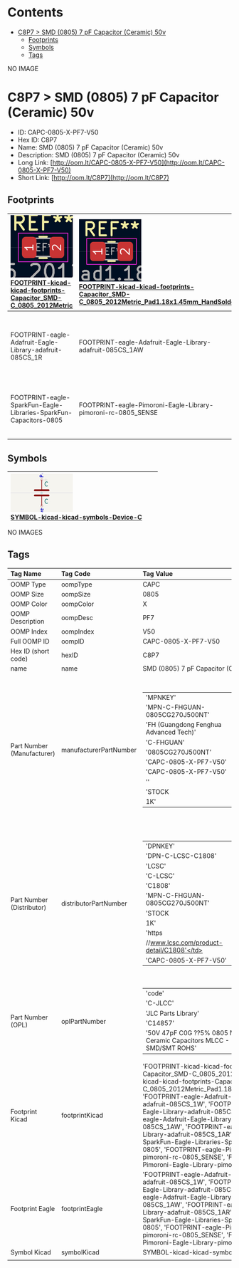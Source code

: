 



Contents
========

* [C8P7 > SMD (0805) 7 pF Capacitor (Ceramic) 50v](#c8p7--smd-0805-7-pf-capacitor-ceramic-50v)
	* [Footprints](#footprints)
	* [Symbols](#symbols)
	* [Tags](#tags)
  
NO IMAGE  
# C8P7 > SMD (0805) 7 pF Capacitor (Ceramic) 50v

- ID: CAPC-0805-X-PF7-V50
- Hex ID: C8P7
- Name: SMD (0805) 7 pF Capacitor (Ceramic) 50v
- Description: SMD (0805) 7 pF Capacitor (Ceramic) 50v
- Long Link: [http://oom.lt/CAPC-0805-X-PF7-V50](http://oom.lt/CAPC-0805-X-PF7-V50)
- Short Link: [http://oom.lt/C8P7](http://oom.lt/C8P7)

## Footprints
  

|[![](https://raw.githubusercontent.com/oomlout/oomlout_OOMP_eda_V2/main/FOOTPRINT/kicad/kicad-footprints/Capacitor_SMD/C_0805_2012Metric/image_140.png)<br>FOOTPRINT-kicad-kicad-footprints-Capacitor_SMD-C_0805_2012Metric](https://github.com/oomlout/oomlout_OOMP_eda_V2/tree/main/FOOTPRINT/kicad/kicad-footprints/Capacitor_SMD/C_0805_2012Metric/)|[![](https://raw.githubusercontent.com/oomlout/oomlout_OOMP_eda_V2/main/FOOTPRINT/kicad/kicad-footprints/Capacitor_SMD/C_0805_2012Metric_Pad1.18x1.45mm_HandSolder/image_140.png)<br>FOOTPRINT-kicad-kicad-footprints-Capacitor_SMD-C_0805_2012Metric_Pad1.18x1.45mm_HandSolder](https://github.com/oomlout/oomlout_OOMP_eda_V2/tree/main/FOOTPRINT/kicad/kicad-footprints/Capacitor_SMD/C_0805_2012Metric_Pad1.18x1.45mm_HandSolder/)|![]()<br>FOOTPRINT-eagle-Adafruit-Eagle-Library-adafruit-085CS_1W|
| :--- | :--- | :--- |
|![]()<br>FOOTPRINT-eagle-Adafruit-Eagle-Library-adafruit-085CS_1R|![]()<br>FOOTPRINT-eagle-Adafruit-Eagle-Library-adafruit-085CS_1AW|![]()<br>FOOTPRINT-eagle-Adafruit-Eagle-Library-adafruit-085CS_1AR|
|![]()<br>FOOTPRINT-eagle-SparkFun-Eagle-Libraries-SparkFun-Capacitors-0805|![]()<br>FOOTPRINT-eagle-Pimoroni-Eagle-Library-pimoroni-rc-0805_SENSE|![]()<br>FOOTPRINT-eagle-Pimoroni-Eagle-Library-pimoroni-rc-0805|
||||

## Symbols
  

|[![](https://raw.githubusercontent.com/oomlout/oomlout_OOMP_eda_V2/main/SYMBOL/kicad/kicad-symbols/Device/C/image_140.png)<br>SYMBOL-kicad-kicad-symbols-Device-C](https://github.com/oomlout/oomlout_OOMP_eda_V2/tree/main/SYMBOL/kicad/kicad-symbols/Device/C/)|||
| :--- | :--- | :--- |
  
NO IMAGES  
## Tags
  

|Tag Name|Tag Code|Tag Value|
| :--- | :--- | :--- |
|OOMP Type|oompType|CAPC|
|OOMP Size|oompSize|0805|
|OOMP Color|oompColor|X|
|OOMP Description|oompDesc|PF7|
|OOMP Index|oompIndex|V50|
|Full OOMP ID|oompID|CAPC-0805-X-PF7-V50|
|Hex ID (short code)|hexID|C8P7|
|name|name|SMD (0805) 7 pF Capacitor (Ceramic) 50v|
|Part Number (Manufacturer)|manufacturerPartNumber|<table><tr><td>'MPNKEY'</td></tr><tr><td> 'MPN-C-FHGUAN-0805CG270J500NT'</td><td> 'MANUFACTURER'</td></tr><tr><td> 'FH (Guangdong Fenghua Advanced Tech)'</td><td> 'MANUCODE'</td></tr><tr><td> 'C-FHGUAN'</td><td> 'MPN'</td></tr><tr><td> '0805CG270J500NT'</td><td> 'OOMPIDPARTIAL'</td></tr><tr><td> 'CAPC-0805-X-PF7-V50'</td><td> 'OOMPID'</td></tr><tr><td> 'CAPC-0805-X-PF7-V50'</td><td> 'LINK'</td></tr><tr><td> ''</td><td> 'tags'</td></tr><tr><td> 'STOCK</td></tr><tr><td>1K'</td></tr></table></td><td> <table><tr><td>'MPNKEY'</td></tr><tr><td> 'MPN-C-FHGUAN-0805CG470J500NT'</td><td> 'MANUFACTURER'</td></tr><tr><td> 'FH (Guangdong Fenghua Advanced Tech)'</td><td> 'MANUCODE'</td></tr><tr><td> 'C-FHGUAN'</td><td> 'MPN'</td></tr><tr><td> '0805CG470J500NT'</td><td> 'OOMPIDPARTIAL'</td></tr><tr><td> 'CAPC-0805-X-PF7-V50'</td><td> 'OOMPID'</td></tr><tr><td> 'CAPC-0805-X-PF7-V50'</td><td> 'LINK'</td></tr><tr><td> ''</td><td> 'tags'</td></tr><tr><td> 'STOCK</td></tr><tr><td>10K'</td></tr></table></td><td> <table><tr><td>'MPNKEY'</td></tr><tr><td> 'MPN-C-SAMSUN-CL21C270JBANNNC'</td><td> 'MANUFACTURER'</td></tr><tr><td> 'Samsung Electro-Mechanics'</td><td> 'MANUCODE'</td></tr><tr><td> 'C-SAMSUN'</td><td> 'MPN'</td></tr><tr><td> 'CL21C270JBANNNC'</td><td> 'OOMPIDPARTIAL'</td></tr><tr><td> 'CAPC-0805-X-PF7-V50'</td><td> 'OOMPID'</td></tr><tr><td> 'CAPC-0805-X-PF7-V50'</td><td> 'LINK'</td></tr><tr><td> ''</td><td> 'tags'</td></tr><tr><td> </td></tr></table></td><td> <table><tr><td>'MPNKEY'</td></tr><tr><td> 'MPN-C-SAMSUN-CL21C470JBANNNC'</td><td> 'MANUFACTURER'</td></tr><tr><td> 'Samsung Electro-Mechanics'</td><td> 'MANUCODE'</td></tr><tr><td> 'C-SAMSUN'</td><td> 'MPN'</td></tr><tr><td> 'CL21C470JBANNNC'</td><td> 'OOMPIDPARTIAL'</td></tr><tr><td> 'CAPC-0805-X-PF7-V50'</td><td> 'OOMPID'</td></tr><tr><td> 'CAPC-0805-X-PF7-V50'</td><td> 'LINK'</td></tr><tr><td> ''</td><td> 'tags'</td></tr><tr><td> 'STOCK</td></tr><tr><td>100K'</td></tr></table></td><td> <table><tr><td>'MPNKEY'</td></tr><tr><td> 'MPN-C-TDK-C2012C0G1H470JT000N'</td><td> 'MANUFACTURER'</td></tr><tr><td> 'TDK'</td><td> 'MANUCODE'</td></tr><tr><td> 'C-TDK'</td><td> 'MPN'</td></tr><tr><td> 'C2012C0G1H470JT000N'</td><td> 'OOMPIDPARTIAL'</td></tr><tr><td> 'CAPC-0805-X-PF7-V50'</td><td> 'OOMPID'</td></tr><tr><td> 'CAPC-0805-X-PF7-V50'</td><td> 'LINK'</td></tr><tr><td> ''</td><td> 'tags'</td></tr><tr><td> 'STOCK</td></tr><tr><td>1K'</td></tr></table></td><td> <table><tr><td>'MPNKEY'</td></tr><tr><td> 'MPN-C-YAGEO-CC0805JRNPO9BN270'</td><td> 'MANUFACTURER'</td></tr><tr><td> 'YAGEO'</td><td> 'MANUCODE'</td></tr><tr><td> 'C-YAGEO'</td><td> 'MPN'</td></tr><tr><td> 'CC0805JRNPO9BN270'</td><td> 'OOMPIDPARTIAL'</td></tr><tr><td> 'CAPC-0805-X-PF7-V50'</td><td> 'OOMPID'</td></tr><tr><td> 'CAPC-0805-X-PF7-V50'</td><td> 'LINK'</td></tr><tr><td> ''</td><td> 'tags'</td></tr><tr><td> 'STOCK</td></tr><tr><td>1K'</td></tr></table></td><td> <table><tr><td>'MPNKEY'</td></tr><tr><td> 'MPN-C-YAGEO-CC0805JRNPO9BN470'</td><td> 'MANUFACTURER'</td></tr><tr><td> 'YAGEO'</td><td> 'MANUCODE'</td></tr><tr><td> 'C-YAGEO'</td><td> 'MPN'</td></tr><tr><td> 'CC0805JRNPO9BN470'</td><td> 'OOMPIDPARTIAL'</td></tr><tr><td> 'CAPC-0805-X-PF7-V50'</td><td> 'OOMPID'</td></tr><tr><td> 'CAPC-0805-X-PF7-V50'</td><td> 'LINK'</td></tr><tr><td> ''</td><td> 'tags'</td></tr><tr><td> 'STOCK</td></tr><tr><td>100K'</td></tr></table></td><td> <table><tr><td>'MPNKEY'</td></tr><tr><td> 'MPN-C-WALSIN-0805N470J500CT'</td><td> 'MANUFACTURER'</td></tr><tr><td> 'Walsin Tech Corp'</td><td> 'MANUCODE'</td></tr><tr><td> 'C-WALSIN'</td><td> 'MPN'</td></tr><tr><td> '0805N470J500CT'</td><td> 'OOMPIDPARTIAL'</td></tr><tr><td> 'CAPC-0805-X-PF7-V50'</td><td> 'OOMPID'</td></tr><tr><td> 'CAPC-0805-X-PF7-V50'</td><td> 'LINK'</td></tr><tr><td> ''</td><td> 'tags'</td></tr><tr><td> </td></tr></table></td><td> <table><tr><td>'MPNKEY'</td></tr><tr><td> 'MPN-C-YAGEO-AC0805JRNPO9BN470'</td><td> 'MANUFACTURER'</td></tr><tr><td> 'YAGEO'</td><td> 'MANUCODE'</td></tr><tr><td> 'C-YAGEO'</td><td> 'MPN'</td></tr><tr><td> 'AC0805JRNPO9BN470'</td><td> 'OOMPIDPARTIAL'</td></tr><tr><td> 'CAPC-0805-X-PF7-V50'</td><td> 'OOMPID'</td></tr><tr><td> 'CAPC-0805-X-PF7-V50'</td><td> 'LINK'</td></tr><tr><td> ''</td><td> 'tags'</td></tr><tr><td> </td></tr></table></td><td> <table><tr><td>'MPNKEY'</td></tr><tr><td> 'MPN-C-MURATA-GQM2195C1H270JB01D'</td><td> 'MANUFACTURER'</td></tr><tr><td> 'Murata Electronics'</td><td> 'MANUCODE'</td></tr><tr><td> 'C-MURATA'</td><td> 'MPN'</td></tr><tr><td> 'GQM2195C1H270JB01D'</td><td> 'OOMPIDPARTIAL'</td></tr><tr><td> 'CAPC-0805-X-PF7-V50'</td><td> 'OOMPID'</td></tr><tr><td> 'CAPC-0805-X-PF7-V50'</td><td> 'LINK'</td></tr><tr><td> ''</td><td> 'tags'</td></tr><tr><td> </td></tr></table></td><td> <table><tr><td>'MPNKEY'</td></tr><tr><td> 'MPN-C-WALSIN-0805N270J500CT'</td><td> 'MANUFACTURER'</td></tr><tr><td> 'Walsin Tech Corp'</td><td> 'MANUCODE'</td></tr><tr><td> 'C-WALSIN'</td><td> 'MPN'</td></tr><tr><td> '0805N270J500CT'</td><td> 'OOMPIDPARTIAL'</td></tr><tr><td> 'CAPC-0805-X-PF7-V50'</td><td> 'OOMPID'</td></tr><tr><td> 'CAPC-0805-X-PF7-V50'</td><td> 'LINK'</td></tr><tr><td> ''</td><td> 'tags'</td></tr><tr><td> </td></tr></table></td><td> <table><tr><td>'MPNKEY'</td></tr><tr><td> 'MPN-C-CCTC-TCC0805COG270J500BT'</td><td> 'MANUFACTURER'</td></tr><tr><td> 'CCTC'</td><td> 'MANUCODE'</td></tr><tr><td> 'C-CCTC'</td><td> 'MPN'</td></tr><tr><td> 'TCC0805COG270J500BT'</td><td> 'OOMPIDPARTIAL'</td></tr><tr><td> 'CAPC-0805-X-PF7-V50'</td><td> 'OOMPID'</td></tr><tr><td> 'CAPC-0805-X-PF7-V50'</td><td> 'LINK'</td></tr><tr><td> ''</td><td> 'tags'</td></tr><tr><td> </td></tr></table></td><td> <table><tr><td>'MPNKEY'</td></tr><tr><td> 'MPN-C-YAGEO-CC0805FRNPO9BN470'</td><td> 'MANUFACTURER'</td></tr><tr><td> 'YAGEO'</td><td> 'MANUCODE'</td></tr><tr><td> 'C-YAGEO'</td><td> 'MPN'</td></tr><tr><td> 'CC0805FRNPO9BN470'</td><td> 'OOMPIDPARTIAL'</td></tr><tr><td> 'CAPC-0805-X-PF7-V50'</td><td> 'OOMPID'</td></tr><tr><td> 'CAPC-0805-X-PF7-V50'</td><td> 'LINK'</td></tr><tr><td> ''</td><td> 'tags'</td></tr><tr><td> 'STOCK</td></tr><tr><td>1K'</td></tr></table></td><td> <table><tr><td>'MPNKEY'</td></tr><tr><td> 'MPN-C-CCTC-TCC0805COG470J500BT'</td><td> 'MANUFACTURER'</td></tr><tr><td> 'CCTC'</td><td> 'MANUCODE'</td></tr><tr><td> 'C-CCTC'</td><td> 'MPN'</td></tr><tr><td> 'TCC0805COG470J500BT'</td><td> 'OOMPIDPARTIAL'</td></tr><tr><td> 'CAPC-0805-X-PF7-V50'</td><td> 'OOMPID'</td></tr><tr><td> 'CAPC-0805-X-PF7-V50'</td><td> 'LINK'</td></tr><tr><td> ''</td><td> 'tags'</td></tr><tr><td> 'STOCK</td></tr><tr><td>1K'</td></tr></table></td><td> <table><tr><td>'MPNKEY'</td></tr><tr><td> 'MPN-C-YAGEO-CC0805GRNPO9BN270'</td><td> 'MANUFACTURER'</td></tr><tr><td> 'YAGEO'</td><td> 'MANUCODE'</td></tr><tr><td> 'C-YAGEO'</td><td> 'MPN'</td></tr><tr><td> 'CC0805GRNPO9BN270'</td><td> 'OOMPIDPARTIAL'</td></tr><tr><td> 'CAPC-0805-X-PF7-V50'</td><td> 'OOMPID'</td></tr><tr><td> 'CAPC-0805-X-PF7-V50'</td><td> 'LINK'</td></tr><tr><td> ''</td><td> 'tags'</td></tr><tr><td> 'STOCK</td></tr><tr><td>1K'</td></tr></table></td><td> <table><tr><td>'MPNKEY'</td></tr><tr><td> 'MPN-C-YAGEO-CC0805GRNPO9BN470'</td><td> 'MANUFACTURER'</td></tr><tr><td> 'YAGEO'</td><td> 'MANUCODE'</td></tr><tr><td> 'C-YAGEO'</td><td> 'MPN'</td></tr><tr><td> 'CC0805GRNPO9BN470'</td><td> 'OOMPIDPARTIAL'</td></tr><tr><td> 'CAPC-0805-X-PF7-V50'</td><td> 'OOMPID'</td></tr><tr><td> 'CAPC-0805-X-PF7-V50'</td><td> 'LINK'</td></tr><tr><td> ''</td><td> 'tags'</td></tr><tr><td> </td></tr></table></td><td> <table><tr><td>'MPNKEY'</td></tr><tr><td> 'MPN-C-PSAPRO-FN21N270J500PAG'</td><td> 'MANUFACTURER'</td></tr><tr><td> 'PSA(Prosperity Dielectrics)'</td><td> 'MANUCODE'</td></tr><tr><td> 'C-PSAPRO'</td><td> 'MPN'</td></tr><tr><td> 'FN21N270J500PAG'</td><td> 'OOMPIDPARTIAL'</td></tr><tr><td> 'CAPC-0805-X-PF7-V50'</td><td> 'OOMPID'</td></tr><tr><td> 'CAPC-0805-X-PF7-V50'</td><td> 'LINK'</td></tr><tr><td> ''</td><td> 'tags'</td></tr><tr><td> 'STOCK</td></tr><tr><td>1K'</td></tr></table></td><td> <table><tr><td>'MPNKEY'</td></tr><tr><td> 'MPN-C-PSAPRO-FN21N470J500PAG'</td><td> 'MANUFACTURER'</td></tr><tr><td> 'PSA(Prosperity Dielectrics)'</td><td> 'MANUCODE'</td></tr><tr><td> 'C-PSAPRO'</td><td> 'MPN'</td></tr><tr><td> 'FN21N470J500PAG'</td><td> 'OOMPIDPARTIAL'</td></tr><tr><td> 'CAPC-0805-X-PF7-V50'</td><td> 'OOMPID'</td></tr><tr><td> 'CAPC-0805-X-PF7-V50'</td><td> 'LINK'</td></tr><tr><td> ''</td><td> 'tags'</td></tr><tr><td> </td></tr></table></td><td> <table><tr><td>'MPNKEY'</td></tr><tr><td> 'MPN-C-YAGEO-CC0805FRNPO9BN270'</td><td> 'MANUFACTURER'</td></tr><tr><td> 'YAGEO'</td><td> 'MANUCODE'</td></tr><tr><td> 'C-YAGEO'</td><td> 'MPN'</td></tr><tr><td> 'CC0805FRNPO9BN270'</td><td> 'OOMPIDPARTIAL'</td></tr><tr><td> 'CAPC-0805-X-PF7-V50'</td><td> 'OOMPID'</td></tr><tr><td> 'CAPC-0805-X-PF7-V50'</td><td> 'LINK'</td></tr><tr><td> ''</td><td> 'tags'</td></tr><tr><td> </td></tr></table></td><td> <table><tr><td>'MPNKEY'</td></tr><tr><td> 'MPN-C-KYOCER-08055A270JAT2A'</td><td> 'MANUFACTURER'</td></tr><tr><td> 'Kyocera AVX'</td><td> 'MANUCODE'</td></tr><tr><td> 'C-KYOCER'</td><td> 'MPN'</td></tr><tr><td> '08055A270JAT2A'</td><td> 'OOMPIDPARTIAL'</td></tr><tr><td> 'CAPC-0805-X-PF7-V50'</td><td> 'OOMPID'</td></tr><tr><td> 'CAPC-0805-X-PF7-V50'</td><td> 'LINK'</td></tr><tr><td> ''</td><td> 'tags'</td></tr><tr><td> </td></tr></table></td><td> <table><tr><td>'MPNKEY'</td></tr><tr><td> 'MPN-C-KYOCER-08055A470J4T2A'</td><td> 'MANUFACTURER'</td></tr><tr><td> 'Kyocera AVX'</td><td> 'MANUCODE'</td></tr><tr><td> 'C-KYOCER'</td><td> 'MPN'</td></tr><tr><td> '08055A470J4T2A'</td><td> 'OOMPIDPARTIAL'</td></tr><tr><td> 'CAPC-0805-X-PF7-V50'</td><td> 'OOMPID'</td></tr><tr><td> 'CAPC-0805-X-PF7-V50'</td><td> 'LINK'</td></tr><tr><td> ''</td><td> 'tags'</td></tr><tr><td> </td></tr></table></td><td> <table><tr><td>'MPNKEY'</td></tr><tr><td> 'MPN-C-KYOCER-08055A470JAT2A'</td><td> 'MANUFACTURER'</td></tr><tr><td> 'Kyocera AVX'</td><td> 'MANUCODE'</td></tr><tr><td> 'C-KYOCER'</td><td> 'MPN'</td></tr><tr><td> '08055A470JAT2A'</td><td> 'OOMPIDPARTIAL'</td></tr><tr><td> 'CAPC-0805-X-PF7-V50'</td><td> 'OOMPID'</td></tr><tr><td> 'CAPC-0805-X-PF7-V50'</td><td> 'LINK'</td></tr><tr><td> ''</td><td> 'tags'</td></tr><tr><td> </td></tr></table></td><td> <table><tr><td>'MPNKEY'</td></tr><tr><td> 'MPN-C-KYOCER-08055A470KAT2A'</td><td> 'MANUFACTURER'</td></tr><tr><td> 'Kyocera AVX'</td><td> 'MANUCODE'</td></tr><tr><td> 'C-KYOCER'</td><td> 'MPN'</td></tr><tr><td> '08055A470KAT2A'</td><td> 'OOMPIDPARTIAL'</td></tr><tr><td> 'CAPC-0805-X-PF7-V50'</td><td> 'OOMPID'</td></tr><tr><td> 'CAPC-0805-X-PF7-V50'</td><td> 'LINK'</td></tr><tr><td> ''</td><td> 'tags'</td></tr><tr><td> </td></tr></table></td><td> <table><tr><td>'MPNKEY'</td></tr><tr><td> 'MPN-C-KEMET-C0805C470J5GAC7800'</td><td> 'MANUFACTURER'</td></tr><tr><td> 'KEMET'</td><td> 'MANUCODE'</td></tr><tr><td> 'C-KEMET'</td><td> 'MPN'</td></tr><tr><td> 'C0805C470J5GAC7800'</td><td> 'OOMPIDPARTIAL'</td></tr><tr><td> 'CAPC-0805-X-PF7-V50'</td><td> 'OOMPID'</td></tr><tr><td> 'CAPC-0805-X-PF7-V50'</td><td> 'LINK'</td></tr><tr><td> ''</td><td> 'tags'</td></tr><tr><td> </td></tr></table></td><td> <table><tr><td>'MPNKEY'</td></tr><tr><td> 'MPN-C-KEMET-C0805C470J5GAC3123'</td><td> 'MANUFACTURER'</td></tr><tr><td> 'KEMET'</td><td> 'MANUCODE'</td></tr><tr><td> 'C-KEMET'</td><td> 'MPN'</td></tr><tr><td> 'C0805C470J5GAC3123'</td><td> 'OOMPIDPARTIAL'</td></tr><tr><td> 'CAPC-0805-X-PF7-V50'</td><td> 'OOMPID'</td></tr><tr><td> 'CAPC-0805-X-PF7-V50'</td><td> 'LINK'</td></tr><tr><td> ''</td><td> 'tags'</td></tr><tr><td> </td></tr></table></td><td> <table><tr><td>'MPNKEY'</td></tr><tr><td> 'MPN-C-YAGEO-CC0805FPNPO9BN270'</td><td> 'MANUFACTURER'</td></tr><tr><td> 'YAGEO'</td><td> 'MANUCODE'</td></tr><tr><td> 'C-YAGEO'</td><td> 'MPN'</td></tr><tr><td> 'CC0805FPNPO9BN270'</td><td> 'OOMPIDPARTIAL'</td></tr><tr><td> 'CAPC-0805-X-PF7-V50'</td><td> 'OOMPID'</td></tr><tr><td> 'CAPC-0805-X-PF7-V50'</td><td> 'LINK'</td></tr><tr><td> ''</td><td> 'tags'</td></tr><tr><td> </td></tr></table></td><td> <table><tr><td>'MPNKEY'</td></tr><tr><td> 'MPN-C-VISHAY-VJ0805A470KLAAJ32'</td><td> 'MANUFACTURER'</td></tr><tr><td> 'Vishay Intertech'</td><td> 'MANUCODE'</td></tr><tr><td> 'C-VISHAY'</td><td> 'MPN'</td></tr><tr><td> 'VJ0805A470KLAAJ32'</td><td> 'OOMPIDPARTIAL'</td></tr><tr><td> 'CAPC-0805-X-PF7-V50'</td><td> 'OOMPID'</td></tr><tr><td> 'CAPC-0805-X-PF7-V50'</td><td> 'LINK'</td></tr><tr><td> ''</td><td> 'tags'</td></tr><tr><td> </td></tr></table></td><td> <table><tr><td>'MPNKEY'</td></tr><tr><td> 'MPN-C-VISHAY-VJ0805A270GLAAJ32'</td><td> 'MANUFACTURER'</td></tr><tr><td> 'Vishay Intertech'</td><td> 'MANUCODE'</td></tr><tr><td> 'C-VISHAY'</td><td> 'MPN'</td></tr><tr><td> 'VJ0805A270GLAAJ32'</td><td> 'OOMPIDPARTIAL'</td></tr><tr><td> 'CAPC-0805-X-PF7-V50'</td><td> 'OOMPID'</td></tr><tr><td> 'CAPC-0805-X-PF7-V50'</td><td> 'LINK'</td></tr><tr><td> ''</td><td> 'tags'</td></tr><tr><td> </td></tr></table></td><td> <table><tr><td>'MPNKEY'</td></tr><tr><td> 'MPN-C-VISHAY-VJ0805A470FLAAJ32'</td><td> 'MANUFACTURER'</td></tr><tr><td> 'Vishay Intertech'</td><td> 'MANUCODE'</td></tr><tr><td> 'C-VISHAY'</td><td> 'MPN'</td></tr><tr><td> 'VJ0805A470FLAAJ32'</td><td> 'OOMPIDPARTIAL'</td></tr><tr><td> 'CAPC-0805-X-PF7-V50'</td><td> 'OOMPID'</td></tr><tr><td> 'CAPC-0805-X-PF7-V50'</td><td> 'LINK'</td></tr><tr><td> ''</td><td> 'tags'</td></tr><tr><td> </td></tr></table></td><td> <table><tr><td>'MPNKEY'</td></tr><tr><td> 'MPN-C-VISHAY-VJ0805A470KXACW1BC'</td><td> 'MANUFACTURER'</td></tr><tr><td> 'Vishay Intertech'</td><td> 'MANUCODE'</td></tr><tr><td> 'C-VISHAY'</td><td> 'MPN'</td></tr><tr><td> 'VJ0805A470KXACW1BC'</td><td> 'OOMPIDPARTIAL'</td></tr><tr><td> 'CAPC-0805-X-PF7-V50'</td><td> 'OOMPID'</td></tr><tr><td> 'CAPC-0805-X-PF7-V50'</td><td> 'LINK'</td></tr><tr><td> ''</td><td> 'tags'</td></tr><tr><td> </td></tr></table></td><td> <table><tr><td>'MPNKEY'</td></tr><tr><td> 'MPN-C-VISHAY-VJ0805D270JLAAP'</td><td> 'MANUFACTURER'</td></tr><tr><td> 'Vishay Intertech'</td><td> 'MANUCODE'</td></tr><tr><td> 'C-VISHAY'</td><td> 'MPN'</td></tr><tr><td> 'VJ0805D270JLAAP'</td><td> 'OOMPIDPARTIAL'</td></tr><tr><td> 'CAPC-0805-X-PF7-V50'</td><td> 'OOMPID'</td></tr><tr><td> 'CAPC-0805-X-PF7-V50'</td><td> 'LINK'</td></tr><tr><td> ''</td><td> 'tags'</td></tr><tr><td> </td></tr></table></td><td> <table><tr><td>'MPNKEY'</td></tr><tr><td> 'MPN-C-VISHAY-VJ0805D270JXAAC'</td><td> 'MANUFACTURER'</td></tr><tr><td> 'Vishay Intertech'</td><td> 'MANUCODE'</td></tr><tr><td> 'C-VISHAY'</td><td> 'MPN'</td></tr><tr><td> 'VJ0805D270JXAAC'</td><td> 'OOMPIDPARTIAL'</td></tr><tr><td> 'CAPC-0805-X-PF7-V50'</td><td> 'OOMPID'</td></tr><tr><td> 'CAPC-0805-X-PF7-V50'</td><td> 'LINK'</td></tr><tr><td> ''</td><td> 'tags'</td></tr><tr><td> </td></tr></table></td><td> <table><tr><td>'MPNKEY'</td></tr><tr><td> 'MPN-C-VISHAY-VJ0805D270JXAAJ'</td><td> 'MANUFACTURER'</td></tr><tr><td> 'Vishay Intertech'</td><td> 'MANUCODE'</td></tr><tr><td> 'C-VISHAY'</td><td> 'MPN'</td></tr><tr><td> 'VJ0805D270JXAAJ'</td><td> 'OOMPIDPARTIAL'</td></tr><tr><td> 'CAPC-0805-X-PF7-V50'</td><td> 'OOMPID'</td></tr><tr><td> 'CAPC-0805-X-PF7-V50'</td><td> 'LINK'</td></tr><tr><td> ''</td><td> 'tags'</td></tr><tr><td> </td></tr></table></td><td> <table><tr><td>'MPNKEY'</td></tr><tr><td> 'MPN-C-VISHAY-VJ0805D270JXAAP'</td><td> 'MANUFACTURER'</td></tr><tr><td> 'Vishay Intertech'</td><td> 'MANUCODE'</td></tr><tr><td> 'C-VISHAY'</td><td> 'MPN'</td></tr><tr><td> 'VJ0805D270JXAAP'</td><td> 'OOMPIDPARTIAL'</td></tr><tr><td> 'CAPC-0805-X-PF7-V50'</td><td> 'OOMPID'</td></tr><tr><td> 'CAPC-0805-X-PF7-V50'</td><td> 'LINK'</td></tr><tr><td> ''</td><td> 'tags'</td></tr><tr><td> </td></tr></table></td><td> <table><tr><td>'MPNKEY'</td></tr><tr><td> 'MPN-C-VISHAY-VJ0805D470JXAAP'</td><td> 'MANUFACTURER'</td></tr><tr><td> 'Vishay Intertech'</td><td> 'MANUCODE'</td></tr><tr><td> 'C-VISHAY'</td><td> 'MPN'</td></tr><tr><td> 'VJ0805D470JXAAP'</td><td> 'OOMPIDPARTIAL'</td></tr><tr><td> 'CAPC-0805-X-PF7-V50'</td><td> 'OOMPID'</td></tr><tr><td> 'CAPC-0805-X-PF7-V50'</td><td> 'LINK'</td></tr><tr><td> ''</td><td> 'tags'</td></tr><tr><td> </td></tr></table></td><td> <table><tr><td>'MPNKEY'</td></tr><tr><td> 'MPN-C-VISHAY-VJ0805D470JXAAJ'</td><td> 'MANUFACTURER'</td></tr><tr><td> 'Vishay Intertech'</td><td> 'MANUCODE'</td></tr><tr><td> 'C-VISHAY'</td><td> 'MPN'</td></tr><tr><td> 'VJ0805D470JXAAJ'</td><td> 'OOMPIDPARTIAL'</td></tr><tr><td> 'CAPC-0805-X-PF7-V50'</td><td> 'OOMPID'</td></tr><tr><td> 'CAPC-0805-X-PF7-V50'</td><td> 'LINK'</td></tr><tr><td> ''</td><td> 'tags'</td></tr><tr><td> </td></tr></table></td><td> <table><tr><td>'MPNKEY'</td></tr><tr><td> 'MPN-C-VISHAY-VJ0805D470JLAAC'</td><td> 'MANUFACTURER'</td></tr><tr><td> 'Vishay Intertech'</td><td> 'MANUCODE'</td></tr><tr><td> 'C-VISHAY'</td><td> 'MPN'</td></tr><tr><td> 'VJ0805D470JLAAC'</td><td> 'OOMPIDPARTIAL'</td></tr><tr><td> 'CAPC-0805-X-PF7-V50'</td><td> 'OOMPID'</td></tr><tr><td> 'CAPC-0805-X-PF7-V50'</td><td> 'LINK'</td></tr><tr><td> ''</td><td> 'tags'</td></tr><tr><td> </td></tr></table></td><td> <table><tr><td>'MPNKEY'</td></tr><tr><td> 'MPN-C-KNOWLE-0805J0500270GCT'</td><td> 'MANUFACTURER'</td></tr><tr><td> 'Knowles'</td><td> 'MANUCODE'</td></tr><tr><td> 'C-KNOWLE'</td><td> 'MPN'</td></tr><tr><td> '0805J0500270GCT'</td><td> 'OOMPIDPARTIAL'</td></tr><tr><td> 'CAPC-0805-X-PF7-V50'</td><td> 'OOMPID'</td></tr><tr><td> 'CAPC-0805-X-PF7-V50'</td><td> 'LINK'</td></tr><tr><td> ''</td><td> 'tags'</td></tr><tr><td> </td></tr></table></td><td> <table><tr><td>'MPNKEY'</td></tr><tr><td> 'MPN-C-KNOWLE-0805J0500470KAT'</td><td> 'MANUFACTURER'</td></tr><tr><td> 'Knowles'</td><td> 'MANUCODE'</td></tr><tr><td> 'C-KNOWLE'</td><td> 'MPN'</td></tr><tr><td> '0805J0500470KAT'</td><td> 'OOMPIDPARTIAL'</td></tr><tr><td> 'CAPC-0805-X-PF7-V50'</td><td> 'OOMPID'</td></tr><tr><td> 'CAPC-0805-X-PF7-V50'</td><td> 'LINK'</td></tr><tr><td> ''</td><td> 'tags'</td></tr><tr><td> </td></tr></table></td><td> <table><tr><td>'MPNKEY'</td></tr><tr><td> 'MPN-C-VISHAY-VJ0805A470FXAAC'</td><td> 'MANUFACTURER'</td></tr><tr><td> 'Vishay Intertech'</td><td> 'MANUCODE'</td></tr><tr><td> 'C-VISHAY'</td><td> 'MPN'</td></tr><tr><td> 'VJ0805A470FXAAC'</td><td> 'OOMPIDPARTIAL'</td></tr><tr><td> 'CAPC-0805-X-PF7-V50'</td><td> 'OOMPID'</td></tr><tr><td> 'CAPC-0805-X-PF7-V50'</td><td> 'LINK'</td></tr><tr><td> ''</td><td> 'tags'</td></tr><tr><td> </td></tr></table></td><td> <table><tr><td>'MPNKEY'</td></tr><tr><td> 'MPN-C-VISHAY-VJ0805A470FXAAP'</td><td> 'MANUFACTURER'</td></tr><tr><td> 'Vishay Intertech'</td><td> 'MANUCODE'</td></tr><tr><td> 'C-VISHAY'</td><td> 'MPN'</td></tr><tr><td> 'VJ0805A470FXAAP'</td><td> 'OOMPIDPARTIAL'</td></tr><tr><td> 'CAPC-0805-X-PF7-V50'</td><td> 'OOMPID'</td></tr><tr><td> 'CAPC-0805-X-PF7-V50'</td><td> 'LINK'</td></tr><tr><td> ''</td><td> 'tags'</td></tr><tr><td> </td></tr></table></td><td> <table><tr><td>'MPNKEY'</td></tr><tr><td> 'MPN-C-VISHAY-VJ0805A470FXAMC'</td><td> 'MANUFACTURER'</td></tr><tr><td> 'Vishay Intertech'</td><td> 'MANUCODE'</td></tr><tr><td> 'C-VISHAY'</td><td> 'MPN'</td></tr><tr><td> 'VJ0805A470FXAMC'</td><td> 'OOMPIDPARTIAL'</td></tr><tr><td> 'CAPC-0805-X-PF7-V50'</td><td> 'OOMPID'</td></tr><tr><td> 'CAPC-0805-X-PF7-V50'</td><td> 'LINK'</td></tr><tr><td> ''</td><td> 'tags'</td></tr><tr><td> </td></tr></table></td><td> <table><tr><td>'MPNKEY'</td></tr><tr><td> 'MPN-C-VISHAY-VJ0805A270FXAAC'</td><td> 'MANUFACTURER'</td></tr><tr><td> 'Vishay Intertech'</td><td> 'MANUCODE'</td></tr><tr><td> 'C-VISHAY'</td><td> 'MPN'</td></tr><tr><td> 'VJ0805A270FXAAC'</td><td> 'OOMPIDPARTIAL'</td></tr><tr><td> 'CAPC-0805-X-PF7-V50'</td><td> 'OOMPID'</td></tr><tr><td> 'CAPC-0805-X-PF7-V50'</td><td> 'LINK'</td></tr><tr><td> ''</td><td> 'tags'</td></tr><tr><td> </td></tr></table></td><td> <table><tr><td>'MPNKEY'</td></tr><tr><td> 'MPN-C-KNOWLE-0805J0500470GFR'</td><td> 'MANUFACTURER'</td></tr><tr><td> 'Knowles'</td><td> 'MANUCODE'</td></tr><tr><td> 'C-KNOWLE'</td><td> 'MPN'</td></tr><tr><td> '0805J0500470GFR'</td><td> 'OOMPIDPARTIAL'</td></tr><tr><td> 'CAPC-0805-X-PF7-V50'</td><td> 'OOMPID'</td></tr><tr><td> 'CAPC-0805-X-PF7-V50'</td><td> 'LINK'</td></tr><tr><td> ''</td><td> 'tags'</td></tr><tr><td> </td></tr></table></td><td> <table><tr><td>'MPNKEY'</td></tr><tr><td> 'MPN-C-KNOWLE-0805J0500470GFT'</td><td> 'MANUFACTURER'</td></tr><tr><td> 'Knowles'</td><td> 'MANUCODE'</td></tr><tr><td> 'C-KNOWLE'</td><td> 'MPN'</td></tr><tr><td> '0805J0500470GFT'</td><td> 'OOMPIDPARTIAL'</td></tr><tr><td> 'CAPC-0805-X-PF7-V50'</td><td> 'OOMPID'</td></tr><tr><td> 'CAPC-0805-X-PF7-V50'</td><td> 'LINK'</td></tr><tr><td> ''</td><td> 'tags'</td></tr><tr><td> </td></tr></table></td><td> <table><tr><td>'MPNKEY'</td></tr><tr><td> 'MPN-C-KNOWLE-0805J0500270GAR'</td><td> 'MANUFACTURER'</td></tr><tr><td> 'Knowles'</td><td> 'MANUCODE'</td></tr><tr><td> 'C-KNOWLE'</td><td> 'MPN'</td></tr><tr><td> '0805J0500270GAR'</td><td> 'OOMPIDPARTIAL'</td></tr><tr><td> 'CAPC-0805-X-PF7-V50'</td><td> 'OOMPID'</td></tr><tr><td> 'CAPC-0805-X-PF7-V50'</td><td> 'LINK'</td></tr><tr><td> ''</td><td> 'tags'</td></tr><tr><td> </td></tr></table></td><td> <table><tr><td>'MPNKEY'</td></tr><tr><td> 'MPN-C-KNOWLE-0805Y0500470GFR'</td><td> 'MANUFACTURER'</td></tr><tr><td> 'Knowles'</td><td> 'MANUCODE'</td></tr><tr><td> 'C-KNOWLE'</td><td> 'MPN'</td></tr><tr><td> '0805Y0500470GFR'</td><td> 'OOMPIDPARTIAL'</td></tr><tr><td> 'CAPC-0805-X-PF7-V50'</td><td> 'OOMPID'</td></tr><tr><td> 'CAPC-0805-X-PF7-V50'</td><td> 'LINK'</td></tr><tr><td> ''</td><td> 'tags'</td></tr><tr><td> </td></tr></table></td><td> <table><tr><td>'MPNKEY'</td></tr><tr><td> 'MPN-C-KEMET-CBR08C270F5GAC'</td><td> 'MANUFACTURER'</td></tr><tr><td> 'KEMET'</td><td> 'MANUCODE'</td></tr><tr><td> 'C-KEMET'</td><td> 'MPN'</td></tr><tr><td> 'CBR08C270F5GAC'</td><td> 'OOMPIDPARTIAL'</td></tr><tr><td> 'CAPC-0805-X-PF7-V50'</td><td> 'OOMPID'</td></tr><tr><td> 'CAPC-0805-X-PF7-V50'</td><td> 'LINK'</td></tr><tr><td> ''</td><td> 'tags'</td></tr><tr><td> </td></tr></table></td><td> <table><tr><td>'MPNKEY'</td></tr><tr><td> 'MPN-C-KNOWLE-0805Y0500470GFT'</td><td> 'MANUFACTURER'</td></tr><tr><td> 'Knowles'</td><td> 'MANUCODE'</td></tr><tr><td> 'C-KNOWLE'</td><td> 'MPN'</td></tr><tr><td> '0805Y0500470GFT'</td><td> 'OOMPIDPARTIAL'</td></tr><tr><td> 'CAPC-0805-X-PF7-V50'</td><td> 'OOMPID'</td></tr><tr><td> 'CAPC-0805-X-PF7-V50'</td><td> 'LINK'</td></tr><tr><td> ''</td><td> 'tags'</td></tr><tr><td> </td></tr></table></td><td> <table><tr><td>'MPNKEY'</td></tr><tr><td> 'MPN-C-KNOWLE-0805J0500470GQT'</td><td> 'MANUFACTURER'</td></tr><tr><td> 'Knowles'</td><td> 'MANUCODE'</td></tr><tr><td> 'C-KNOWLE'</td><td> 'MPN'</td></tr><tr><td> '0805J0500470GQT'</td><td> 'OOMPIDPARTIAL'</td></tr><tr><td> 'CAPC-0805-X-PF7-V50'</td><td> 'OOMPID'</td></tr><tr><td> 'CAPC-0805-X-PF7-V50'</td><td> 'LINK'</td></tr><tr><td> ''</td><td> 'tags'</td></tr><tr><td> </td></tr></table></td><td> <table><tr><td>'MPNKEY'</td></tr><tr><td> 'MPN-C-VISHAY-VJ0805D270FXAAC'</td><td> 'MANUFACTURER'</td></tr><tr><td> 'Vishay Intertech'</td><td> 'MANUCODE'</td></tr><tr><td> 'C-VISHAY'</td><td> 'MPN'</td></tr><tr><td> 'VJ0805D270FXAAC'</td><td> 'OOMPIDPARTIAL'</td></tr><tr><td> 'CAPC-0805-X-PF7-V50'</td><td> 'OOMPID'</td></tr><tr><td> 'CAPC-0805-X-PF7-V50'</td><td> 'LINK'</td></tr><tr><td> ''</td><td> 'tags'</td></tr><tr><td> </td></tr></table></td><td> <table><tr><td>'MPNKEY'</td></tr><tr><td> 'MPN-C-VISHAY-VJ0805D270FXAAP'</td><td> 'MANUFACTURER'</td></tr><tr><td> 'Vishay Intertech'</td><td> 'MANUCODE'</td></tr><tr><td> 'C-VISHAY'</td><td> 'MPN'</td></tr><tr><td> 'VJ0805D270FXAAP'</td><td> 'OOMPIDPARTIAL'</td></tr><tr><td> 'CAPC-0805-X-PF7-V50'</td><td> 'OOMPID'</td></tr><tr><td> 'CAPC-0805-X-PF7-V50'</td><td> 'LINK'</td></tr><tr><td> ''</td><td> 'tags'</td></tr><tr><td> </td></tr></table></td><td> <table><tr><td>'MPNKEY'</td></tr><tr><td> 'MPN-C-VISHAY-VJ0805D270FXAAJ'</td><td> 'MANUFACTURER'</td></tr><tr><td> 'Vishay Intertech'</td><td> 'MANUCODE'</td></tr><tr><td> 'C-VISHAY'</td><td> 'MPN'</td></tr><tr><td> 'VJ0805D270FXAAJ'</td><td> 'OOMPIDPARTIAL'</td></tr><tr><td> 'CAPC-0805-X-PF7-V50'</td><td> 'OOMPID'</td></tr><tr><td> 'CAPC-0805-X-PF7-V50'</td><td> 'LINK'</td></tr><tr><td> ''</td><td> 'tags'</td></tr><tr><td> </td></tr></table></td><td> <table><tr><td>'MPNKEY'</td></tr><tr><td> 'MPN-C-VISHAY-VJ0805D270FLAAJ'</td><td> 'MANUFACTURER'</td></tr><tr><td> 'Vishay Intertech'</td><td> 'MANUCODE'</td></tr><tr><td> 'C-VISHAY'</td><td> 'MPN'</td></tr><tr><td> 'VJ0805D270FLAAJ'</td><td> 'OOMPIDPARTIAL'</td></tr><tr><td> 'CAPC-0805-X-PF7-V50'</td><td> 'OOMPID'</td></tr><tr><td> 'CAPC-0805-X-PF7-V50'</td><td> 'LINK'</td></tr><tr><td> ''</td><td> 'tags'</td></tr><tr><td> </td></tr></table>|
|Part Number (Distributor)|distributorPartNumber|<table><tr><td>'DPNKEY'</td></tr><tr><td> 'DPN-C-LCSC-C1808'</td><td> 'DISTRIBUTOR'</td></tr><tr><td> 'LCSC'</td><td> 'DISTRCODE'</td></tr><tr><td> 'C-LCSC'</td><td> 'DPN'</td></tr><tr><td> 'C1808'</td><td> 'MPN'</td></tr><tr><td> 'MPN-C-FHGUAN-0805CG270J500NT'</td><td> 'TAGS'</td></tr><tr><td> 'STOCK</td></tr><tr><td>1K'</td><td> 'LINK'</td></tr><tr><td> 'https</td></tr><tr><td>//www.lcsc.com/product-detail/C1808'</td><td> 'OOMPID'</td></tr><tr><td> 'CAPC-0805-X-PF7-V50'</td></tr></table></td><td> <table><tr><td>'DPNKEY'</td></tr><tr><td> 'DPN-C-LCSC-C8031'</td><td> 'DISTRIBUTOR'</td></tr><tr><td> 'LCSC'</td><td> 'DISTRCODE'</td></tr><tr><td> 'C-LCSC'</td><td> 'DPN'</td></tr><tr><td> 'C8031'</td><td> 'MPN'</td></tr><tr><td> 'MPN-C-SAMSUN-CL21C270JBANNNC'</td><td> 'TAGS'</td></tr><tr><td> </td><td> 'LINK'</td></tr><tr><td> 'https</td></tr><tr><td>//www.lcsc.com/product-detail/C8031'</td><td> 'OOMPID'</td></tr><tr><td> 'CAPC-0805-X-PF7-V50'</td></tr></table></td><td> <table><tr><td>'DPNKEY'</td></tr><tr><td> 'DPN-C-LCSC-C14857'</td><td> 'DISTRIBUTOR'</td></tr><tr><td> 'LCSC'</td><td> 'DISTRCODE'</td></tr><tr><td> 'C-LCSC'</td><td> 'DPN'</td></tr><tr><td> 'C14857'</td><td> 'MPN'</td></tr><tr><td> 'MPN-C-SAMSUN-CL21C470JBANNNC'</td><td> 'TAGS'</td></tr><tr><td> 'STOCK</td></tr><tr><td>100K'</td><td> 'LINK'</td></tr><tr><td> 'https</td></tr><tr><td>//www.lcsc.com/product-detail/C14857'</td><td> 'OOMPID'</td></tr><tr><td> 'CAPC-0805-X-PF7-V50'</td></tr></table></td><td> <table><tr><td>'DPNKEY'</td></tr><tr><td> 'DPN-C-LCSC-C24659'</td><td> 'DISTRIBUTOR'</td></tr><tr><td> 'LCSC'</td><td> 'DISTRCODE'</td></tr><tr><td> 'C-LCSC'</td><td> 'DPN'</td></tr><tr><td> 'C24659'</td><td> 'MPN'</td></tr><tr><td> 'MPN-C-FHGUAN-0805CG470J500NT'</td><td> 'TAGS'</td></tr><tr><td> 'STOCK</td></tr><tr><td>10K'</td><td> 'LINK'</td></tr><tr><td> 'https</td></tr><tr><td>//www.lcsc.com/product-detail/C24659'</td><td> 'OOMPID'</td></tr><tr><td> 'CAPC-0805-X-PF7-V50'</td></tr></table></td><td> <table><tr><td>'DPNKEY'</td></tr><tr><td> 'DPN-C-LCSC-C76629'</td><td> 'DISTRIBUTOR'</td></tr><tr><td> 'LCSC'</td><td> 'DISTRCODE'</td></tr><tr><td> 'C-LCSC'</td><td> 'DPN'</td></tr><tr><td> 'C76629'</td><td> 'MPN'</td></tr><tr><td> 'MPN-C-TDK-C2012C0G1H470JT000N'</td><td> 'TAGS'</td></tr><tr><td> 'STOCK</td></tr><tr><td>1K'</td><td> 'LINK'</td></tr><tr><td> 'https</td></tr><tr><td>//www.lcsc.com/product-detail/C76629'</td><td> 'OOMPID'</td></tr><tr><td> 'CAPC-0805-X-PF7-V50'</td></tr></table></td><td> <table><tr><td>'DPNKEY'</td></tr><tr><td> 'DPN-C-LCSC-C107113'</td><td> 'DISTRIBUTOR'</td></tr><tr><td> 'LCSC'</td><td> 'DISTRCODE'</td></tr><tr><td> 'C-LCSC'</td><td> 'DPN'</td></tr><tr><td> 'C107113'</td><td> 'MPN'</td></tr><tr><td> 'MPN-C-YAGEO-CC0805JRNPO9BN270'</td><td> 'TAGS'</td></tr><tr><td> 'STOCK</td></tr><tr><td>1K'</td><td> 'LINK'</td></tr><tr><td> 'https</td></tr><tr><td>//www.lcsc.com/product-detail/C107113'</td><td> 'OOMPID'</td></tr><tr><td> 'CAPC-0805-X-PF7-V50'</td></tr></table></td><td> <table><tr><td>'DPNKEY'</td></tr><tr><td> 'DPN-C-LCSC-C107118'</td><td> 'DISTRIBUTOR'</td></tr><tr><td> 'LCSC'</td><td> 'DISTRCODE'</td></tr><tr><td> 'C-LCSC'</td><td> 'DPN'</td></tr><tr><td> 'C107118'</td><td> 'MPN'</td></tr><tr><td> 'MPN-C-YAGEO-CC0805JRNPO9BN470'</td><td> 'TAGS'</td></tr><tr><td> 'STOCK</td></tr><tr><td>100K'</td><td> 'LINK'</td></tr><tr><td> 'https</td></tr><tr><td>//www.lcsc.com/product-detail/C107118'</td><td> 'OOMPID'</td></tr><tr><td> 'CAPC-0805-X-PF7-V50'</td></tr></table></td><td> <table><tr><td>'DPNKEY'</td></tr><tr><td> 'DPN-C-LCSC-C123648'</td><td> 'DISTRIBUTOR'</td></tr><tr><td> 'LCSC'</td><td> 'DISTRCODE'</td></tr><tr><td> 'C-LCSC'</td><td> 'DPN'</td></tr><tr><td> 'C123648'</td><td> 'MPN'</td></tr><tr><td> 'MPN-C-WALSIN-0805N470J500CT'</td><td> 'TAGS'</td></tr><tr><td> </td><td> 'LINK'</td></tr><tr><td> 'https</td></tr><tr><td>//www.lcsc.com/product-detail/C123648'</td><td> 'OOMPID'</td></tr><tr><td> 'CAPC-0805-X-PF7-V50'</td></tr></table></td><td> <table><tr><td>'DPNKEY'</td></tr><tr><td> 'DPN-C-LCSC-C149613'</td><td> 'DISTRIBUTOR'</td></tr><tr><td> 'LCSC'</td><td> 'DISTRCODE'</td></tr><tr><td> 'C-LCSC'</td><td> 'DPN'</td></tr><tr><td> 'C149613'</td><td> 'MPN'</td></tr><tr><td> 'MPN-C-YAGEO-AC0805JRNPO9BN470'</td><td> 'TAGS'</td></tr><tr><td> </td><td> 'LINK'</td></tr><tr><td> 'https</td></tr><tr><td>//www.lcsc.com/product-detail/C149613'</td><td> 'OOMPID'</td></tr><tr><td> 'CAPC-0805-X-PF7-V50'</td></tr></table></td><td> <table><tr><td>'DPNKEY'</td></tr><tr><td> 'DPN-C-LCSC-C184703'</td><td> 'DISTRIBUTOR'</td></tr><tr><td> 'LCSC'</td><td> 'DISTRCODE'</td></tr><tr><td> 'C-LCSC'</td><td> 'DPN'</td></tr><tr><td> 'C184703'</td><td> 'MPN'</td></tr><tr><td> 'MPN-C-MURATA-GQM2195C1H270JB01D'</td><td> 'TAGS'</td></tr><tr><td> </td><td> 'LINK'</td></tr><tr><td> 'https</td></tr><tr><td>//www.lcsc.com/product-detail/C184703'</td><td> 'OOMPID'</td></tr><tr><td> 'CAPC-0805-X-PF7-V50'</td></tr></table></td><td> <table><tr><td>'DPNKEY'</td></tr><tr><td> 'DPN-C-LCSC-C237200'</td><td> 'DISTRIBUTOR'</td></tr><tr><td> 'LCSC'</td><td> 'DISTRCODE'</td></tr><tr><td> 'C-LCSC'</td><td> 'DPN'</td></tr><tr><td> 'C237200'</td><td> 'MPN'</td></tr><tr><td> 'MPN-C-WALSIN-0805N270J500CT'</td><td> 'TAGS'</td></tr><tr><td> </td><td> 'LINK'</td></tr><tr><td> 'https</td></tr><tr><td>//www.lcsc.com/product-detail/C237200'</td><td> 'OOMPID'</td></tr><tr><td> 'CAPC-0805-X-PF7-V50'</td></tr></table></td><td> <table><tr><td>'DPNKEY'</td></tr><tr><td> 'DPN-C-LCSC-C282694'</td><td> 'DISTRIBUTOR'</td></tr><tr><td> 'LCSC'</td><td> 'DISTRCODE'</td></tr><tr><td> 'C-LCSC'</td><td> 'DPN'</td></tr><tr><td> 'C282694'</td><td> 'MPN'</td></tr><tr><td> 'MPN-C-CCTC-TCC0805COG270J500BT'</td><td> 'TAGS'</td></tr><tr><td> </td><td> 'LINK'</td></tr><tr><td> 'https</td></tr><tr><td>//www.lcsc.com/product-detail/C282694'</td><td> 'OOMPID'</td></tr><tr><td> 'CAPC-0805-X-PF7-V50'</td></tr></table></td><td> <table><tr><td>'DPNKEY'</td></tr><tr><td> 'DPN-C-LCSC-C326999'</td><td> 'DISTRIBUTOR'</td></tr><tr><td> 'LCSC'</td><td> 'DISTRCODE'</td></tr><tr><td> 'C-LCSC'</td><td> 'DPN'</td></tr><tr><td> 'C326999'</td><td> 'MPN'</td></tr><tr><td> 'MPN-C-YAGEO-CC0805FRNPO9BN470'</td><td> 'TAGS'</td></tr><tr><td> 'STOCK</td></tr><tr><td>1K'</td><td> 'LINK'</td></tr><tr><td> 'https</td></tr><tr><td>//www.lcsc.com/product-detail/C326999'</td><td> 'OOMPID'</td></tr><tr><td> 'CAPC-0805-X-PF7-V50'</td></tr></table></td><td> <table><tr><td>'DPNKEY'</td></tr><tr><td> 'DPN-C-LCSC-C376893'</td><td> 'DISTRIBUTOR'</td></tr><tr><td> 'LCSC'</td><td> 'DISTRCODE'</td></tr><tr><td> 'C-LCSC'</td><td> 'DPN'</td></tr><tr><td> 'C376893'</td><td> 'MPN'</td></tr><tr><td> 'MPN-C-CCTC-TCC0805COG470J500BT'</td><td> 'TAGS'</td></tr><tr><td> 'STOCK</td></tr><tr><td>1K'</td><td> 'LINK'</td></tr><tr><td> 'https</td></tr><tr><td>//www.lcsc.com/product-detail/C376893'</td><td> 'OOMPID'</td></tr><tr><td> 'CAPC-0805-X-PF7-V50'</td></tr></table></td><td> <table><tr><td>'DPNKEY'</td></tr><tr><td> 'DPN-C-LCSC-C520059'</td><td> 'DISTRIBUTOR'</td></tr><tr><td> 'LCSC'</td><td> 'DISTRCODE'</td></tr><tr><td> 'C-LCSC'</td><td> 'DPN'</td></tr><tr><td> 'C520059'</td><td> 'MPN'</td></tr><tr><td> 'MPN-C-YAGEO-CC0805GRNPO9BN270'</td><td> 'TAGS'</td></tr><tr><td> 'STOCK</td></tr><tr><td>1K'</td><td> 'LINK'</td></tr><tr><td> 'https</td></tr><tr><td>//www.lcsc.com/product-detail/C520059'</td><td> 'OOMPID'</td></tr><tr><td> 'CAPC-0805-X-PF7-V50'</td></tr></table></td><td> <table><tr><td>'DPNKEY'</td></tr><tr><td> 'DPN-C-LCSC-C520062'</td><td> 'DISTRIBUTOR'</td></tr><tr><td> 'LCSC'</td><td> 'DISTRCODE'</td></tr><tr><td> 'C-LCSC'</td><td> 'DPN'</td></tr><tr><td> 'C520062'</td><td> 'MPN'</td></tr><tr><td> 'MPN-C-YAGEO-CC0805GRNPO9BN470'</td><td> 'TAGS'</td></tr><tr><td> </td><td> 'LINK'</td></tr><tr><td> 'https</td></tr><tr><td>//www.lcsc.com/product-detail/C520062'</td><td> 'OOMPID'</td></tr><tr><td> 'CAPC-0805-X-PF7-V50'</td></tr></table></td><td> <table><tr><td>'DPNKEY'</td></tr><tr><td> 'DPN-C-LCSC-C525289'</td><td> 'DISTRIBUTOR'</td></tr><tr><td> 'LCSC'</td><td> 'DISTRCODE'</td></tr><tr><td> 'C-LCSC'</td><td> 'DPN'</td></tr><tr><td> 'C525289'</td><td> 'MPN'</td></tr><tr><td> 'MPN-C-PSAPRO-FN21N270J500PAG'</td><td> 'TAGS'</td></tr><tr><td> 'STOCK</td></tr><tr><td>1K'</td><td> 'LINK'</td></tr><tr><td> 'https</td></tr><tr><td>//www.lcsc.com/product-detail/C525289'</td><td> 'OOMPID'</td></tr><tr><td> 'CAPC-0805-X-PF7-V50'</td></tr></table></td><td> <table><tr><td>'DPNKEY'</td></tr><tr><td> 'DPN-C-LCSC-C525291'</td><td> 'DISTRIBUTOR'</td></tr><tr><td> 'LCSC'</td><td> 'DISTRCODE'</td></tr><tr><td> 'C-LCSC'</td><td> 'DPN'</td></tr><tr><td> 'C525291'</td><td> 'MPN'</td></tr><tr><td> 'MPN-C-PSAPRO-FN21N470J500PAG'</td><td> 'TAGS'</td></tr><tr><td> </td><td> 'LINK'</td></tr><tr><td> 'https</td></tr><tr><td>//www.lcsc.com/product-detail/C525291'</td><td> 'OOMPID'</td></tr><tr><td> 'CAPC-0805-X-PF7-V50'</td></tr></table></td><td> <table><tr><td>'DPNKEY'</td></tr><tr><td> 'DPN-C-LCSC-C527182'</td><td> 'DISTRIBUTOR'</td></tr><tr><td> 'LCSC'</td><td> 'DISTRCODE'</td></tr><tr><td> 'C-LCSC'</td><td> 'DPN'</td></tr><tr><td> 'C527182'</td><td> 'MPN'</td></tr><tr><td> 'MPN-C-YAGEO-CC0805FRNPO9BN270'</td><td> 'TAGS'</td></tr><tr><td> </td><td> 'LINK'</td></tr><tr><td> 'https</td></tr><tr><td>//www.lcsc.com/product-detail/C527182'</td><td> 'OOMPID'</td></tr><tr><td> 'CAPC-0805-X-PF7-V50'</td></tr></table></td><td> <table><tr><td>'DPNKEY'</td></tr><tr><td> 'DPN-C-LCSC-C597370'</td><td> 'DISTRIBUTOR'</td></tr><tr><td> 'LCSC'</td><td> 'DISTRCODE'</td></tr><tr><td> 'C-LCSC'</td><td> 'DPN'</td></tr><tr><td> 'C597370'</td><td> 'MPN'</td></tr><tr><td> 'MPN-C-KYOCER-08055A270JAT2A'</td><td> 'TAGS'</td></tr><tr><td> </td><td> 'LINK'</td></tr><tr><td> 'https</td></tr><tr><td>//www.lcsc.com/product-detail/C597370'</td><td> 'OOMPID'</td></tr><tr><td> 'CAPC-0805-X-PF7-V50'</td></tr></table></td><td> <table><tr><td>'DPNKEY'</td></tr><tr><td> 'DPN-C-LCSC-C597374'</td><td> 'DISTRIBUTOR'</td></tr><tr><td> 'LCSC'</td><td> 'DISTRCODE'</td></tr><tr><td> 'C-LCSC'</td><td> 'DPN'</td></tr><tr><td> 'C597374'</td><td> 'MPN'</td></tr><tr><td> 'MPN-C-KYOCER-08055A470J4T2A'</td><td> 'TAGS'</td></tr><tr><td> </td><td> 'LINK'</td></tr><tr><td> 'https</td></tr><tr><td>//www.lcsc.com/product-detail/C597374'</td><td> 'OOMPID'</td></tr><tr><td> 'CAPC-0805-X-PF7-V50'</td></tr></table></td><td> <table><tr><td>'DPNKEY'</td></tr><tr><td> 'DPN-C-LCSC-C597375'</td><td> 'DISTRIBUTOR'</td></tr><tr><td> 'LCSC'</td><td> 'DISTRCODE'</td></tr><tr><td> 'C-LCSC'</td><td> 'DPN'</td></tr><tr><td> 'C597375'</td><td> 'MPN'</td></tr><tr><td> 'MPN-C-KYOCER-08055A470JAT2A'</td><td> 'TAGS'</td></tr><tr><td> </td><td> 'LINK'</td></tr><tr><td> 'https</td></tr><tr><td>//www.lcsc.com/product-detail/C597375'</td><td> 'OOMPID'</td></tr><tr><td> 'CAPC-0805-X-PF7-V50'</td></tr></table></td><td> <table><tr><td>'DPNKEY'</td></tr><tr><td> 'DPN-C-LCSC-C597376'</td><td> 'DISTRIBUTOR'</td></tr><tr><td> 'LCSC'</td><td> 'DISTRCODE'</td></tr><tr><td> 'C-LCSC'</td><td> 'DPN'</td></tr><tr><td> 'C597376'</td><td> 'MPN'</td></tr><tr><td> 'MPN-C-KYOCER-08055A470KAT2A'</td><td> 'TAGS'</td></tr><tr><td> </td><td> 'LINK'</td></tr><tr><td> 'https</td></tr><tr><td>//www.lcsc.com/product-detail/C597376'</td><td> 'OOMPID'</td></tr><tr><td> 'CAPC-0805-X-PF7-V50'</td></tr></table></td><td> <table><tr><td>'DPNKEY'</td></tr><tr><td> 'DPN-C-LCSC-C599922'</td><td> 'DISTRIBUTOR'</td></tr><tr><td> 'LCSC'</td><td> 'DISTRCODE'</td></tr><tr><td> 'C-LCSC'</td><td> 'DPN'</td></tr><tr><td> 'C599922'</td><td> 'MPN'</td></tr><tr><td> 'MPN-C-KEMET-C0805C470J5GAC7800'</td><td> 'TAGS'</td></tr><tr><td> </td><td> 'LINK'</td></tr><tr><td> 'https</td></tr><tr><td>//www.lcsc.com/product-detail/C599922'</td><td> 'OOMPID'</td></tr><tr><td> 'CAPC-0805-X-PF7-V50'</td></tr></table></td><td> <table><tr><td>'DPNKEY'</td></tr><tr><td> 'DPN-C-LCSC-C599923'</td><td> 'DISTRIBUTOR'</td></tr><tr><td> 'LCSC'</td><td> 'DISTRCODE'</td></tr><tr><td> 'C-LCSC'</td><td> 'DPN'</td></tr><tr><td> 'C599923'</td><td> 'MPN'</td></tr><tr><td> 'MPN-C-KEMET-C0805C470J5GAC3123'</td><td> 'TAGS'</td></tr><tr><td> </td><td> 'LINK'</td></tr><tr><td> 'https</td></tr><tr><td>//www.lcsc.com/product-detail/C599923'</td><td> 'OOMPID'</td></tr><tr><td> 'CAPC-0805-X-PF7-V50'</td></tr></table></td><td> <table><tr><td>'DPNKEY'</td></tr><tr><td> 'DPN-C-LCSC-C1235484'</td><td> 'DISTRIBUTOR'</td></tr><tr><td> 'LCSC'</td><td> 'DISTRCODE'</td></tr><tr><td> 'C-LCSC'</td><td> 'DPN'</td></tr><tr><td> 'C1235484'</td><td> 'MPN'</td></tr><tr><td> 'MPN-C-YAGEO-CC0805FPNPO9BN270'</td><td> 'TAGS'</td></tr><tr><td> </td><td> 'LINK'</td></tr><tr><td> 'https</td></tr><tr><td>//www.lcsc.com/product-detail/C1235484'</td><td> 'OOMPID'</td></tr><tr><td> 'CAPC-0805-X-PF7-V50'</td></tr></table></td><td> <table><tr><td>'DPNKEY'</td></tr><tr><td> 'DPN-C-LCSC-C1514204'</td><td> 'DISTRIBUTOR'</td></tr><tr><td> 'LCSC'</td><td> 'DISTRCODE'</td></tr><tr><td> 'C-LCSC'</td><td> 'DPN'</td></tr><tr><td> 'C1514204'</td><td> 'MPN'</td></tr><tr><td> 'MPN-C-VISHAY-VJ0805A470KLAAJ32'</td><td> 'TAGS'</td></tr><tr><td> </td><td> 'LINK'</td></tr><tr><td> 'https</td></tr><tr><td>//www.lcsc.com/product-detail/C1514204'</td><td> 'OOMPID'</td></tr><tr><td> 'CAPC-0805-X-PF7-V50'</td></tr></table></td><td> <table><tr><td>'DPNKEY'</td></tr><tr><td> 'DPN-C-LCSC-C1514799'</td><td> 'DISTRIBUTOR'</td></tr><tr><td> 'LCSC'</td><td> 'DISTRCODE'</td></tr><tr><td> 'C-LCSC'</td><td> 'DPN'</td></tr><tr><td> 'C1514799'</td><td> 'MPN'</td></tr><tr><td> 'MPN-C-VISHAY-VJ0805A270GLAAJ32'</td><td> 'TAGS'</td></tr><tr><td> </td><td> 'LINK'</td></tr><tr><td> 'https</td></tr><tr><td>//www.lcsc.com/product-detail/C1514799'</td><td> 'OOMPID'</td></tr><tr><td> 'CAPC-0805-X-PF7-V50'</td></tr></table></td><td> <table><tr><td>'DPNKEY'</td></tr><tr><td> 'DPN-C-LCSC-C1515976'</td><td> 'DISTRIBUTOR'</td></tr><tr><td> 'LCSC'</td><td> 'DISTRCODE'</td></tr><tr><td> 'C-LCSC'</td><td> 'DPN'</td></tr><tr><td> 'C1515976'</td><td> 'MPN'</td></tr><tr><td> 'MPN-C-VISHAY-VJ0805A470FLAAJ32'</td><td> 'TAGS'</td></tr><tr><td> </td><td> 'LINK'</td></tr><tr><td> 'https</td></tr><tr><td>//www.lcsc.com/product-detail/C1515976'</td><td> 'OOMPID'</td></tr><tr><td> 'CAPC-0805-X-PF7-V50'</td></tr></table></td><td> <table><tr><td>'DPNKEY'</td></tr><tr><td> 'DPN-C-LCSC-C1625410'</td><td> 'DISTRIBUTOR'</td></tr><tr><td> 'LCSC'</td><td> 'DISTRCODE'</td></tr><tr><td> 'C-LCSC'</td><td> 'DPN'</td></tr><tr><td> 'C1625410'</td><td> 'MPN'</td></tr><tr><td> 'MPN-C-VISHAY-VJ0805A470KXACW1BC'</td><td> 'TAGS'</td></tr><tr><td> </td><td> 'LINK'</td></tr><tr><td> 'https</td></tr><tr><td>//www.lcsc.com/product-detail/C1625410'</td><td> 'OOMPID'</td></tr><tr><td> 'CAPC-0805-X-PF7-V50'</td></tr></table></td><td> <table><tr><td>'DPNKEY'</td></tr><tr><td> 'DPN-C-LCSC-C2309159'</td><td> 'DISTRIBUTOR'</td></tr><tr><td> 'LCSC'</td><td> 'DISTRCODE'</td></tr><tr><td> 'C-LCSC'</td><td> 'DPN'</td></tr><tr><td> 'C2309159'</td><td> 'MPN'</td></tr><tr><td> 'MPN-C-VISHAY-VJ0805D270JLAAP'</td><td> 'TAGS'</td></tr><tr><td> </td><td> 'LINK'</td></tr><tr><td> 'https</td></tr><tr><td>//www.lcsc.com/product-detail/C2309159'</td><td> 'OOMPID'</td></tr><tr><td> 'CAPC-0805-X-PF7-V50'</td></tr></table></td><td> <table><tr><td>'DPNKEY'</td></tr><tr><td> 'DPN-C-LCSC-C2309167'</td><td> 'DISTRIBUTOR'</td></tr><tr><td> 'LCSC'</td><td> 'DISTRCODE'</td></tr><tr><td> 'C-LCSC'</td><td> 'DPN'</td></tr><tr><td> 'C2309167'</td><td> 'MPN'</td></tr><tr><td> 'MPN-C-VISHAY-VJ0805D270JXAAC'</td><td> 'TAGS'</td></tr><tr><td> </td><td> 'LINK'</td></tr><tr><td> 'https</td></tr><tr><td>//www.lcsc.com/product-detail/C2309167'</td><td> 'OOMPID'</td></tr><tr><td> 'CAPC-0805-X-PF7-V50'</td></tr></table></td><td> <table><tr><td>'DPNKEY'</td></tr><tr><td> 'DPN-C-LCSC-C2309233'</td><td> 'DISTRIBUTOR'</td></tr><tr><td> 'LCSC'</td><td> 'DISTRCODE'</td></tr><tr><td> 'C-LCSC'</td><td> 'DPN'</td></tr><tr><td> 'C2309233'</td><td> 'MPN'</td></tr><tr><td> 'MPN-C-VISHAY-VJ0805D270JXAAJ'</td><td> 'TAGS'</td></tr><tr><td> </td><td> 'LINK'</td></tr><tr><td> 'https</td></tr><tr><td>//www.lcsc.com/product-detail/C2309233'</td><td> 'OOMPID'</td></tr><tr><td> 'CAPC-0805-X-PF7-V50'</td></tr></table></td><td> <table><tr><td>'DPNKEY'</td></tr><tr><td> 'DPN-C-LCSC-C2309301'</td><td> 'DISTRIBUTOR'</td></tr><tr><td> 'LCSC'</td><td> 'DISTRCODE'</td></tr><tr><td> 'C-LCSC'</td><td> 'DPN'</td></tr><tr><td> 'C2309301'</td><td> 'MPN'</td></tr><tr><td> 'MPN-C-VISHAY-VJ0805D270JXAAP'</td><td> 'TAGS'</td></tr><tr><td> </td><td> 'LINK'</td></tr><tr><td> 'https</td></tr><tr><td>//www.lcsc.com/product-detail/C2309301'</td><td> 'OOMPID'</td></tr><tr><td> 'CAPC-0805-X-PF7-V50'</td></tr></table></td><td> <table><tr><td>'DPNKEY'</td></tr><tr><td> 'DPN-C-LCSC-C2312260'</td><td> 'DISTRIBUTOR'</td></tr><tr><td> 'LCSC'</td><td> 'DISTRCODE'</td></tr><tr><td> 'C-LCSC'</td><td> 'DPN'</td></tr><tr><td> 'C2312260'</td><td> 'MPN'</td></tr><tr><td> 'MPN-C-VISHAY-VJ0805D470JXAAP'</td><td> 'TAGS'</td></tr><tr><td> </td><td> 'LINK'</td></tr><tr><td> 'https</td></tr><tr><td>//www.lcsc.com/product-detail/C2312260'</td><td> 'OOMPID'</td></tr><tr><td> 'CAPC-0805-X-PF7-V50'</td></tr></table></td><td> <table><tr><td>'DPNKEY'</td></tr><tr><td> 'DPN-C-LCSC-C2312268'</td><td> 'DISTRIBUTOR'</td></tr><tr><td> 'LCSC'</td><td> 'DISTRCODE'</td></tr><tr><td> 'C-LCSC'</td><td> 'DPN'</td></tr><tr><td> 'C2312268'</td><td> 'MPN'</td></tr><tr><td> 'MPN-C-VISHAY-VJ0805D470JXAAJ'</td><td> 'TAGS'</td></tr><tr><td> </td><td> 'LINK'</td></tr><tr><td> 'https</td></tr><tr><td>//www.lcsc.com/product-detail/C2312268'</td><td> 'OOMPID'</td></tr><tr><td> 'CAPC-0805-X-PF7-V50'</td></tr></table></td><td> <table><tr><td>'DPNKEY'</td></tr><tr><td> 'DPN-C-LCSC-C2312305'</td><td> 'DISTRIBUTOR'</td></tr><tr><td> 'LCSC'</td><td> 'DISTRCODE'</td></tr><tr><td> 'C-LCSC'</td><td> 'DPN'</td></tr><tr><td> 'C2312305'</td><td> 'MPN'</td></tr><tr><td> 'MPN-C-VISHAY-VJ0805D470JLAAC'</td><td> 'TAGS'</td></tr><tr><td> </td><td> 'LINK'</td></tr><tr><td> 'https</td></tr><tr><td>//www.lcsc.com/product-detail/C2312305'</td><td> 'OOMPID'</td></tr><tr><td> 'CAPC-0805-X-PF7-V50'</td></tr></table></td><td> <table><tr><td>'DPNKEY'</td></tr><tr><td> 'DPN-C-LCSC-C2312574'</td><td> 'DISTRIBUTOR'</td></tr><tr><td> 'LCSC'</td><td> 'DISTRCODE'</td></tr><tr><td> 'C-LCSC'</td><td> 'DPN'</td></tr><tr><td> 'C2312574'</td><td> 'MPN'</td></tr><tr><td> 'MPN-C-KNOWLE-0805J0500270GCT'</td><td> 'TAGS'</td></tr><tr><td> </td><td> 'LINK'</td></tr><tr><td> 'https</td></tr><tr><td>//www.lcsc.com/product-detail/C2312574'</td><td> 'OOMPID'</td></tr><tr><td> 'CAPC-0805-X-PF7-V50'</td></tr></table></td><td> <table><tr><td>'DPNKEY'</td></tr><tr><td> 'DPN-C-LCSC-C2322471'</td><td> 'DISTRIBUTOR'</td></tr><tr><td> 'LCSC'</td><td> 'DISTRCODE'</td></tr><tr><td> 'C-LCSC'</td><td> 'DPN'</td></tr><tr><td> 'C2322471'</td><td> 'MPN'</td></tr><tr><td> 'MPN-C-KNOWLE-0805J0500470KAT'</td><td> 'TAGS'</td></tr><tr><td> </td><td> 'LINK'</td></tr><tr><td> 'https</td></tr><tr><td>//www.lcsc.com/product-detail/C2322471'</td><td> 'OOMPID'</td></tr><tr><td> 'CAPC-0805-X-PF7-V50'</td></tr></table></td><td> <table><tr><td>'DPNKEY'</td></tr><tr><td> 'DPN-C-LCSC-C2328054'</td><td> 'DISTRIBUTOR'</td></tr><tr><td> 'LCSC'</td><td> 'DISTRCODE'</td></tr><tr><td> 'C-LCSC'</td><td> 'DPN'</td></tr><tr><td> 'C2328054'</td><td> 'MPN'</td></tr><tr><td> 'MPN-C-VISHAY-VJ0805A470FXAAC'</td><td> 'TAGS'</td></tr><tr><td> </td><td> 'LINK'</td></tr><tr><td> 'https</td></tr><tr><td>//www.lcsc.com/product-detail/C2328054'</td><td> 'OOMPID'</td></tr><tr><td> 'CAPC-0805-X-PF7-V50'</td></tr></table></td><td> <table><tr><td>'DPNKEY'</td></tr><tr><td> 'DPN-C-LCSC-C2328161'</td><td> 'DISTRIBUTOR'</td></tr><tr><td> 'LCSC'</td><td> 'DISTRCODE'</td></tr><tr><td> 'C-LCSC'</td><td> 'DPN'</td></tr><tr><td> 'C2328161'</td><td> 'MPN'</td></tr><tr><td> 'MPN-C-VISHAY-VJ0805A470FXAAP'</td><td> 'TAGS'</td></tr><tr><td> </td><td> 'LINK'</td></tr><tr><td> 'https</td></tr><tr><td>//www.lcsc.com/product-detail/C2328161'</td><td> 'OOMPID'</td></tr><tr><td> 'CAPC-0805-X-PF7-V50'</td></tr></table></td><td> <table><tr><td>'DPNKEY'</td></tr><tr><td> 'DPN-C-LCSC-C2328276'</td><td> 'DISTRIBUTOR'</td></tr><tr><td> 'LCSC'</td><td> 'DISTRCODE'</td></tr><tr><td> 'C-LCSC'</td><td> 'DPN'</td></tr><tr><td> 'C2328276'</td><td> 'MPN'</td></tr><tr><td> 'MPN-C-VISHAY-VJ0805A470FXAMC'</td><td> 'TAGS'</td></tr><tr><td> </td><td> 'LINK'</td></tr><tr><td> 'https</td></tr><tr><td>//www.lcsc.com/product-detail/C2328276'</td><td> 'OOMPID'</td></tr><tr><td> 'CAPC-0805-X-PF7-V50'</td></tr></table></td><td> <table><tr><td>'DPNKEY'</td></tr><tr><td> 'DPN-C-LCSC-C2328410'</td><td> 'DISTRIBUTOR'</td></tr><tr><td> 'LCSC'</td><td> 'DISTRCODE'</td></tr><tr><td> 'C-LCSC'</td><td> 'DPN'</td></tr><tr><td> 'C2328410'</td><td> 'MPN'</td></tr><tr><td> 'MPN-C-VISHAY-VJ0805A270FXAAC'</td><td> 'TAGS'</td></tr><tr><td> </td><td> 'LINK'</td></tr><tr><td> 'https</td></tr><tr><td>//www.lcsc.com/product-detail/C2328410'</td><td> 'OOMPID'</td></tr><tr><td> 'CAPC-0805-X-PF7-V50'</td></tr></table></td><td> <table><tr><td>'DPNKEY'</td></tr><tr><td> 'DPN-C-LCSC-C2332716'</td><td> 'DISTRIBUTOR'</td></tr><tr><td> 'LCSC'</td><td> 'DISTRCODE'</td></tr><tr><td> 'C-LCSC'</td><td> 'DPN'</td></tr><tr><td> 'C2332716'</td><td> 'MPN'</td></tr><tr><td> 'MPN-C-KNOWLE-0805J0500470GFR'</td><td> 'TAGS'</td></tr><tr><td> </td><td> 'LINK'</td></tr><tr><td> 'https</td></tr><tr><td>//www.lcsc.com/product-detail/C2332716'</td><td> 'OOMPID'</td></tr><tr><td> 'CAPC-0805-X-PF7-V50'</td></tr></table></td><td> <table><tr><td>'DPNKEY'</td></tr><tr><td> 'DPN-C-LCSC-C2335901'</td><td> 'DISTRIBUTOR'</td></tr><tr><td> 'LCSC'</td><td> 'DISTRCODE'</td></tr><tr><td> 'C-LCSC'</td><td> 'DPN'</td></tr><tr><td> 'C2335901'</td><td> 'MPN'</td></tr><tr><td> 'MPN-C-KNOWLE-0805J0500470GFT'</td><td> 'TAGS'</td></tr><tr><td> </td><td> 'LINK'</td></tr><tr><td> 'https</td></tr><tr><td>//www.lcsc.com/product-detail/C2335901'</td><td> 'OOMPID'</td></tr><tr><td> 'CAPC-0805-X-PF7-V50'</td></tr></table></td><td> <table><tr><td>'DPNKEY'</td></tr><tr><td> 'DPN-C-LCSC-C2337335'</td><td> 'DISTRIBUTOR'</td></tr><tr><td> 'LCSC'</td><td> 'DISTRCODE'</td></tr><tr><td> 'C-LCSC'</td><td> 'DPN'</td></tr><tr><td> 'C2337335'</td><td> 'MPN'</td></tr><tr><td> 'MPN-C-KNOWLE-0805J0500270GAR'</td><td> 'TAGS'</td></tr><tr><td> </td><td> 'LINK'</td></tr><tr><td> 'https</td></tr><tr><td>//www.lcsc.com/product-detail/C2337335'</td><td> 'OOMPID'</td></tr><tr><td> 'CAPC-0805-X-PF7-V50'</td></tr></table></td><td> <table><tr><td>'DPNKEY'</td></tr><tr><td> 'DPN-C-LCSC-C2338509'</td><td> 'DISTRIBUTOR'</td></tr><tr><td> 'LCSC'</td><td> 'DISTRCODE'</td></tr><tr><td> 'C-LCSC'</td><td> 'DPN'</td></tr><tr><td> 'C2338509'</td><td> 'MPN'</td></tr><tr><td> 'MPN-C-KNOWLE-0805Y0500470GFR'</td><td> 'TAGS'</td></tr><tr><td> </td><td> 'LINK'</td></tr><tr><td> 'https</td></tr><tr><td>//www.lcsc.com/product-detail/C2338509'</td><td> 'OOMPID'</td></tr><tr><td> 'CAPC-0805-X-PF7-V50'</td></tr></table></td><td> <table><tr><td>'DPNKEY'</td></tr><tr><td> 'DPN-C-LCSC-C2338669'</td><td> 'DISTRIBUTOR'</td></tr><tr><td> 'LCSC'</td><td> 'DISTRCODE'</td></tr><tr><td> 'C-LCSC'</td><td> 'DPN'</td></tr><tr><td> 'C2338669'</td><td> 'MPN'</td></tr><tr><td> 'MPN-C-KEMET-CBR08C270F5GAC'</td><td> 'TAGS'</td></tr><tr><td> </td><td> 'LINK'</td></tr><tr><td> 'https</td></tr><tr><td>//www.lcsc.com/product-detail/C2338669'</td><td> 'OOMPID'</td></tr><tr><td> 'CAPC-0805-X-PF7-V50'</td></tr></table></td><td> <table><tr><td>'DPNKEY'</td></tr><tr><td> 'DPN-C-LCSC-C2339731'</td><td> 'DISTRIBUTOR'</td></tr><tr><td> 'LCSC'</td><td> 'DISTRCODE'</td></tr><tr><td> 'C-LCSC'</td><td> 'DPN'</td></tr><tr><td> 'C2339731'</td><td> 'MPN'</td></tr><tr><td> 'MPN-C-KNOWLE-0805Y0500470GFT'</td><td> 'TAGS'</td></tr><tr><td> </td><td> 'LINK'</td></tr><tr><td> 'https</td></tr><tr><td>//www.lcsc.com/product-detail/C2339731'</td><td> 'OOMPID'</td></tr><tr><td> 'CAPC-0805-X-PF7-V50'</td></tr></table></td><td> <table><tr><td>'DPNKEY'</td></tr><tr><td> 'DPN-C-LCSC-C2415507'</td><td> 'DISTRIBUTOR'</td></tr><tr><td> 'LCSC'</td><td> 'DISTRCODE'</td></tr><tr><td> 'C-LCSC'</td><td> 'DPN'</td></tr><tr><td> 'C2415507'</td><td> 'MPN'</td></tr><tr><td> 'MPN-C-KNOWLE-0805J0500470GQT'</td><td> 'TAGS'</td></tr><tr><td> </td><td> 'LINK'</td></tr><tr><td> 'https</td></tr><tr><td>//www.lcsc.com/product-detail/C2415507'</td><td> 'OOMPID'</td></tr><tr><td> 'CAPC-0805-X-PF7-V50'</td></tr></table></td><td> <table><tr><td>'DPNKEY'</td></tr><tr><td> 'DPN-C-LCSC-C2429010'</td><td> 'DISTRIBUTOR'</td></tr><tr><td> 'LCSC'</td><td> 'DISTRCODE'</td></tr><tr><td> 'C-LCSC'</td><td> 'DPN'</td></tr><tr><td> 'C2429010'</td><td> 'MPN'</td></tr><tr><td> 'MPN-C-VISHAY-VJ0805D270FXAAC'</td><td> 'TAGS'</td></tr><tr><td> </td><td> 'LINK'</td></tr><tr><td> 'https</td></tr><tr><td>//www.lcsc.com/product-detail/C2429010'</td><td> 'OOMPID'</td></tr><tr><td> 'CAPC-0805-X-PF7-V50'</td></tr></table></td><td> <table><tr><td>'DPNKEY'</td></tr><tr><td> 'DPN-C-LCSC-C2429012'</td><td> 'DISTRIBUTOR'</td></tr><tr><td> 'LCSC'</td><td> 'DISTRCODE'</td></tr><tr><td> 'C-LCSC'</td><td> 'DPN'</td></tr><tr><td> 'C2429012'</td><td> 'MPN'</td></tr><tr><td> 'MPN-C-VISHAY-VJ0805D270FXAAP'</td><td> 'TAGS'</td></tr><tr><td> </td><td> 'LINK'</td></tr><tr><td> 'https</td></tr><tr><td>//www.lcsc.com/product-detail/C2429012'</td><td> 'OOMPID'</td></tr><tr><td> 'CAPC-0805-X-PF7-V50'</td></tr></table></td><td> <table><tr><td>'DPNKEY'</td></tr><tr><td> 'DPN-C-LCSC-C2429018'</td><td> 'DISTRIBUTOR'</td></tr><tr><td> 'LCSC'</td><td> 'DISTRCODE'</td></tr><tr><td> 'C-LCSC'</td><td> 'DPN'</td></tr><tr><td> 'C2429018'</td><td> 'MPN'</td></tr><tr><td> 'MPN-C-VISHAY-VJ0805D270FXAAJ'</td><td> 'TAGS'</td></tr><tr><td> </td><td> 'LINK'</td></tr><tr><td> 'https</td></tr><tr><td>//www.lcsc.com/product-detail/C2429018'</td><td> 'OOMPID'</td></tr><tr><td> 'CAPC-0805-X-PF7-V50'</td></tr></table></td><td> <table><tr><td>'DPNKEY'</td></tr><tr><td> 'DPN-C-LCSC-C2429094'</td><td> 'DISTRIBUTOR'</td></tr><tr><td> 'LCSC'</td><td> 'DISTRCODE'</td></tr><tr><td> 'C-LCSC'</td><td> 'DPN'</td></tr><tr><td> 'C2429094'</td><td> 'MPN'</td></tr><tr><td> 'MPN-C-VISHAY-VJ0805D270FLAAJ'</td><td> 'TAGS'</td></tr><tr><td> </td><td> 'LINK'</td></tr><tr><td> 'https</td></tr><tr><td>//www.lcsc.com/product-detail/C2429094'</td><td> 'OOMPID'</td></tr><tr><td> 'CAPC-0805-X-PF7-V50'</td></tr></table>|
|Part Number (OPL)|oplPartNumber|<table><tr><td>'code'</td></tr><tr><td> 'C-JLCC'</td><td> 'name'</td></tr><tr><td> 'JLC Parts Library'</td><td> 'partID'</td></tr><tr><td> 'C14857'</td><td> 'partName'</td></tr><tr><td> '50V 47pF C0G ??5% 0805  Multilayer Ceramic Capacitors MLCC - SMD/SMT ROHS'</td></tr></table>|
|Footprint Kicad|footprintKicad|'FOOTPRINT-kicad-kicad-footprints-Capacitor_SMD-C_0805_2012Metric', 'FOOTPRINT-kicad-kicad-footprints-Capacitor_SMD-C_0805_2012Metric_Pad1.18x1.45mm_HandSolder', 'FOOTPRINT-eagle-Adafruit-Eagle-Library-adafruit-085CS_1W', 'FOOTPRINT-eagle-Adafruit-Eagle-Library-adafruit-085CS_1R', 'FOOTPRINT-eagle-Adafruit-Eagle-Library-adafruit-085CS_1AW', 'FOOTPRINT-eagle-Adafruit-Eagle-Library-adafruit-085CS_1AR', 'FOOTPRINT-eagle-SparkFun-Eagle-Libraries-SparkFun-Capacitors-0805', 'FOOTPRINT-eagle-Pimoroni-Eagle-Library-pimoroni-rc-0805_SENSE', 'FOOTPRINT-eagle-Pimoroni-Eagle-Library-pimoroni-rc-0805'|
|Footprint Eagle|footprintEagle|'FOOTPRINT-eagle-Adafruit-Eagle-Library-adafruit-085CS_1W', 'FOOTPRINT-eagle-Adafruit-Eagle-Library-adafruit-085CS_1R', 'FOOTPRINT-eagle-Adafruit-Eagle-Library-adafruit-085CS_1AW', 'FOOTPRINT-eagle-Adafruit-Eagle-Library-adafruit-085CS_1AR', 'FOOTPRINT-eagle-SparkFun-Eagle-Libraries-SparkFun-Capacitors-0805', 'FOOTPRINT-eagle-Pimoroni-Eagle-Library-pimoroni-rc-0805_SENSE', 'FOOTPRINT-eagle-Pimoroni-Eagle-Library-pimoroni-rc-0805'|
|Symbol Kicad|symbolKicad|SYMBOL-kicad-kicad-symbols-Device-C|
||||
